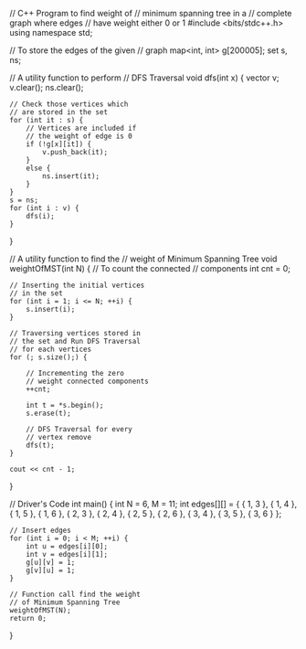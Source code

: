 // C++ Program to find weight of
// minimum spanning tree in a
// complete graph where edges
// have weight either 0 or 1
#include <bits/stdc++.h>
using namespace std;

// To store the edges of the given
// graph
map<int, int> g[200005];
set<int> s, ns;

// A utility function to perform
// DFS Traversal
void dfs(int x)
{
	vector<int> v;
	v.clear();
	ns.clear();

	// Check those vertices which
	// are stored in the set
	for (int it : s) {
		// Vertices are included if
		// the weight of edge is 0
		if (!g[x][it]) {
			v.push_back(it);
		}
		else {
			ns.insert(it);
		}
	}
	s = ns;
	for (int i : v) {
		dfs(i);
	}
}

// A utility function to find the
// weight of Minimum Spanning Tree
void weightOfMST(int N)
{
	// To count the connected
	// components
	int cnt = 0;

	// Inserting the initial vertices
	// in the set
	for (int i = 1; i <= N; ++i) {
		s.insert(i);
	}

	// Traversing vertices stored in
	// the set and Run DFS Traversal
	// for each vertices
	for (; s.size();) {

		// Incrementing the zero
		// weight connected components
		++cnt;

		int t = *s.begin();
		s.erase(t);

		// DFS Traversal for every
		// vertex remove
		dfs(t);
	}

	cout << cnt - 1;
}

// Driver's Code
int main()
{
	int N = 6, M = 11;
	int edges[][] = { { 1, 3 }, { 1, 4 },
					{ 1, 5 }, { 1, 6 },
					{ 2, 3 }, { 2, 4 }, 
					{ 2, 5 }, { 2, 6 }, 
					{ 3, 4 }, { 3, 5 }, 
					{ 3, 6 } };

	// Insert edges
	for (int i = 0; i < M; ++i) {
		int u = edges[i][0];
		int v = edges[i][1];
		g[u][v] = 1;
		g[v][u] = 1;
	}

	// Function call find the weight
	// of Minimum Spanning Tree
	weightOfMST(N);
	return 0;
}
